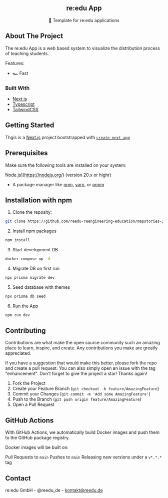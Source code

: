 <div align="center">
  <h2 align="center">re:edu App</h2>

  <p align="center">
     🚀 Template for re:edu applications
    <br />
  </p>
</div>


## About The Project
The re:edu App is a web based system to visualize the distribution process of teaching students.

Features:

  * 🏎 Fast
### Built With
  * [Next.js](https://nextjs.org/)
  * [Typescript](https://www.typescriptlang.org/)
  * [TailwindCSS](https://tailwindcss.com/)

## Getting Started

Thgis is a [Next.js](https://nextjs.org/) project bootstrapped with [`create-next-app`](https://github.com/vercel/next.js/tree/canary/packages/create-next-app)


## Prerequisites

  Make sure the following tools are installed on your system:
  
  Node.js](https://nodejs.org/) (version 20.x or highr)
  
  - A package manager like [npm](https://www.npmjs.om/), [yarn](https://yarnpkg.com/), or [pnpm](https://pnpm.io/)

## Installation with npm
  1. Clone the reposity:

  ```bash 
  git clone https://github.com/reedu-reengineering-education/mapstories-2.0.git
```
  2. Install npm packages
```bash
npm install
```
  3. Start development DB
```bash
docker compose up -d
```
  4. Migrate DB on first run
```bash
npx prisma migrate dev
```

  5. Seed database with themes
```bash
npx prisma db seed
```
  6. Run the App
```bash
npm run dev
```

## Contributing
Contributions are what make the open source community such an amazing place to learn, inspire, and create. Any contributions you make are greatly appreciated.

If you have a suggestion that would make this better, please fork the repo and create a pull request. You can also simply open an issue with the tag "enhancement". Don't forget to give the project a star! Thanks again!

1. Fork the Project
2. Create your Feature Branch (```git checkout -b feature/AmazingFeature```)
3. Commit your Changes (```git commit -m 'Add some AmazingFeature'```)
4. Push to the Branch (```git push origin feature/AmazingFeature```)
5. Open a Pull Request
## GitHub Actions
With GitHub Actions, we automatically build Docker images and push them to the GitHub package registry.

Docker images will be built on:

Pull Requests to ```main```
Pushes to ```main```
Releasing new versions under a ```v*.*.*``` tag
## Contact

re:edu GmbH - @reedu_de - kontakt@reedu.de
